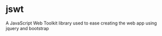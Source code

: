 jswt
====

A JavaScript Web Toolkit library used to ease creating the web app using jquery and bootstrap
